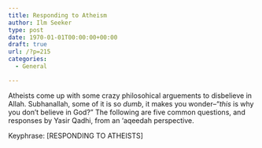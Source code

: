 ```yaml
---
title: Responding to Atheism
author: Ilm Seeker
type: post
date: 1970-01-01T00:00:00+00:00
draft: true
url: /?p=215
categories:
  - General

---
```

Atheists come up with some crazy philosohical arguements to disbelieve in Allah. Subhanallah, some of it is so _dumb_, it makes you wonder&#8211;&#8220;_this_ is why you don&#8217;t believe in God?&#8221; The following are five common questions, and responses by Yasir Qadhi, from an &#8216;aqeedah perspective.

<p style="margin-bottom: 0in">
  Keyphrase: [RESPONDING TO ATHEISTS]
</p>